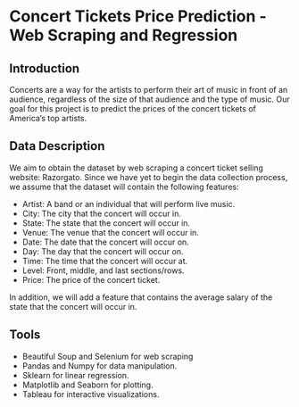 # Concert Tickets Price Prediction - Web Scraping and Regression
## Introduction
Concerts are a way for the artists to perform their art of music in front of an audience, regardless of the size of that audience and the type of music. Our goal for this project is to predict the prices of the concert tickets of America’s top artists.

## Data Description 
We aim to obtain the dataset by web scraping a concert ticket selling website: Razorgato. Since we have yet to begin the data collection process, we assume that the dataset will contain the following features:
- Artist: A band or an individual that will perform live music.
- City: The city that the concert will occur in.
- State: The state that the concert will occur in.
- Venue: The venue that the concert will occur in.
- Date: The date that the concert will occur on.
- Day: The day that the concert will occur on.
- Time: The time that the concert will occur at.
- Level: Front, middle, and last sections/rows.
- Price:  The price of the concert ticket.

In addition, we will add a feature that contains the average salary of the state that the concert will occur in.

## Tools
- Beautiful Soup and Selenium for web scraping 
- Pandas and Numpy for data manipulation.
- Sklearn for linear regression.
- Matplotlib and Seaborn for plotting.
- Tableau for interactive visualizations.
